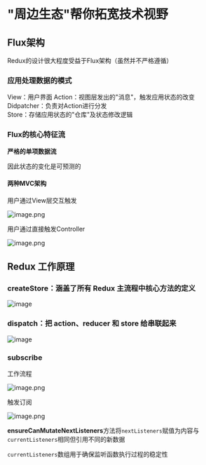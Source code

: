 # "周边生态"帮你拓宽技术视野

## Flux架构 

Redux的设计很大程度受益于Flux架构（虽然并不严格遵循）

### 应用处理数据的模式

View：用户界面    Action：视图层发出的"消息"，触发应用状态的改变  
Didpatcher：负责对Action进行分发  
Store：存储应用状态的"仓库"及状态修改逻辑   

### Flux的核心特征流

**严格的单项数据流** 

因此状态的变化是可预测的

#### 两种MVC架构

用户通过View层交互触发

![image.png](https://note.youdao.com/yws/res/1/WEBRESOURCEc6d4ed01f828a5630c8b09463ff45fd1)

用户通过直接触发Controller

![image.png](https://note.youdao.com/yws/res/d/WEBRESOURCEaaf38513579dfe78fffeac95856af5ad)


## Redux 工作原理

### createStore：涵盖了所有 Redux 主流程中核心方法的定义

![image](https://note.youdao.com/yws/res/d/WEBRESOURCE21b89e580d11fd8d5a9d91e049dbbd1d)

### dispatch：把 action、reducer 和 store 给串联起来

![image](https://note.youdao.com/yws/res/d/WEBRESOURCE1aacfabbed0f8110f195a9496bd632dd)

### subscribe

工作流程

![image.png](https://note.youdao.com/yws/res/3/WEBRESOURCEb38ff49990e3bd3b5c72030ea731de83)

触发订阅

![image.png](https://note.youdao.com/yws/res/0/WEBRESOURCE465eb8f40ac69312c0942ad0dfa70220)


**ensureCanMutateNextListeners**方法将`nextListeners`赋值为内容与`currentListeners`相同但引用不同的新数据   

`currentListeners`数组用于确保监听函数执行过程的稳定性